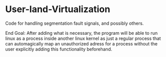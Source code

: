 # User-land-Virtualization
Code for handling segmentation fault signals, and possibly others.


End Goal:
  After adding what is necessary, the program will be able to run linux as a process inside another linux kernel as just a regular process that can automagically map an unauthorized adress for a process without the user explicitly adding this functionality beforehand.
